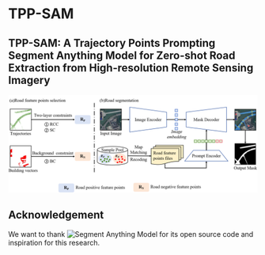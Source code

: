 # TPP-SAM
## TPP-SAM: A Trajectory Points Prompting Segment Anything Model for Zero-shot Road Extraction from High-resolution Remote Sensing Imagery
![TPP-SAM framework](https://github.com/Tra-sam/TPP-SAM/blob/main/image/TPP-SAM.png)







## Acknowledgement
We want to thank ![Segment Anything Model](https://github.com/facebookresearch/segment-anything) for its open source code and inspiration for this research.
